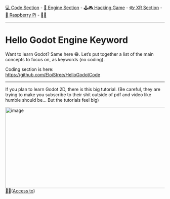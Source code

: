 [💻 Code Section](https://github.com/EloiStree/HelloGodotCode) - [🚂 Engine Section](https://github.com/EloiStree/HelloGodotEngineKeyword) - [🕹️🎮 Hacking Game](https://github.com/EloiStree/HelloGodotRemoteControlHub) - [👓 XR Section](https://github.com/EloiStree/HelloGodotXR)  - [🍓 Raspberry Pi](https://github.com/EloiStree/HelloRaspberryPi) - [🍺🍻](https://buymeacoffee.com/apintio)

------------------------------

# Hello Godot Engine Keyword
Want to learn Godot? Same here 😁. Let’s put together a list of the main concepts to focus on, as keywords (no coding).

Coding section is here:  
https://github.com/EloiStree/HelloGodotCode  



-----------------------------

If you plan to learn Godot 2D, there is this big tutorial.
(Be careful, they are trying to make you subscribe to their shit outside of pdf and video like humble should be... But the tutorials feel big)

[<img width="601" height="256" alt="image" src="https://github.com/user-attachments/assets/340f5a97-b92a-4221-b227-9f7f786bf11a" />
](https://www.humblebundle.com/software/learn-godot-in-2025-complete-course-bundle-software)
[🔗💲](https://www.humblebundle.com/software/learn-godot-in-2025-complete-course-bundle-software)([Access to](https://academy.zenva.com/course/godot-3d-platformer-course))  



